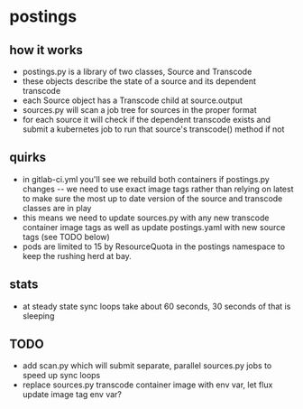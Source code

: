 # postings

## how it works

- postings.py is a library of two classes, Source and Transcode
- these objects describe the state of a source and its dependent transcode
- each Source object has a Transcode child at source.output
- sources.py will scan a job tree for sources in the proper format
- for each source it will check if the dependent transcode exists and submit a kubernetes job to run that source's transcode() method if not

## quirks

- in gitlab-ci.yml you'll see we rebuild both containers if postings.py changes -- we need to use exact image tags rather than relying on latest to make sure the most up to date version of the source and transcode classes are in play
- this means we need to update sources.py with any new transcode container image tags as well as update postings.yaml with new source tags (see TODO below)
- pods are limited to 15 by ResourceQuota in the postings namespace to keep the rushing herd at bay.

## stats

- at steady state sync loops take about 60 seconds, 30 seconds of that is sleeping

## TODO

- add scan.py which will submit separate, parallel sources.py jobs to speed up sync loops
- replace sources.py transcode container image with env var, let flux update image tag env var?